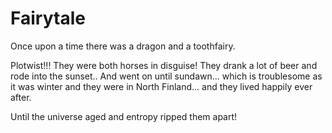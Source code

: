 # Fairytale

Once upon a time there was a dragon and a toothfairy.

Plotwist!!! They were both horses in disguise!
They drank a lot of beer and rode into the sunset..
And went on until sundawn...
which is troublesome as it was winter and they were in North Finland...
and they lived happily ever after.

Until the universe aged and entropy ripped them apart!
